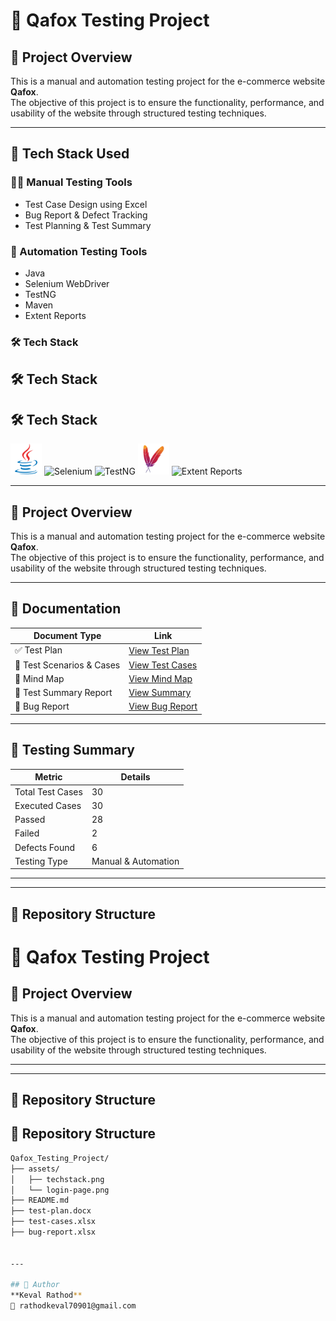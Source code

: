 # 🧪 Qafox Testing Project

## 📌 Project Overview  
This is a manual and automation testing project for the e-commerce website **Qafox**.  
The objective of this project is to ensure the functionality, performance, and usability of the website through structured testing techniques.

---

## 🧰 Tech Stack Used

### 👨‍💻 Manual Testing Tools
- Test Case Design using Excel  
- Bug Report & Defect Tracking  
- Test Planning & Test Summary  

### 🤖 Automation Testing Tools
- Java  
- Selenium WebDriver  
- TestNG  
- Maven  
- Extent Reports  

### 🛠 Tech Stack 

## 🛠 Tech Stack  
## 🛠 Tech Stack  
 

<p align="left">
  <!-- Java -->
  <img src="https://raw.githubusercontent.com/devicons/devicon/master/icons/java/java-original.svg" alt="Java" width="50" height="50"/>
  
  <!-- Selenium -->
  <img src="https://upload.wikimedia.org/wikipedia/commons/d/d5/Selenium_Logo.png" alt="Selenium" width="50" height="50"/>
  
  <!-- TestNG -->
  <img src="https://avatars.githubusercontent.com/u/5042671?s=200&v=4" alt="TestNG" width="50" height="50"/>
  
  <!-- Maven -->
  <img src="https://raw.githubusercontent.com/vscode-icons/vscode-icons/master/icons/file_type_maven.svg" alt="Maven" width="50" height="50"/>
  
  <!-- Extent Reports -->
  <img src="https://avatars.githubusercontent.com/u/32260806?s=200&v=4" alt="Extent Reports" width="50" height="50"/>
</p>



---


## 📌 Project Overview  
This is a manual and automation testing project for the e-commerce website **Qafox**.  
The objective of this project is to ensure the functionality, performance, and usability of the website through structured testing techniques.

---


## 📂 Documentation

| Document Type          | Link            |
|------------------------|-----------------|
| ✅ Test Plan           | [View Test Plan](./test-plan.docx) |
| 🧾 Test Scenarios & Cases | [View Test Cases](./test-cases.xlsx) |
| 🧠 Mind Map           | [View Mind Map](./mindmap.jpg) |
| 📄 Test Summary Report | [View Summary](./test-summary.docx) |
| 🐞 Bug Report          | [View Bug Report](./bug-report.xlsx) |

---

## 🧪 Testing Summary

| Metric              | Details                  |
|---------------------|---------------------------|
| Total Test Cases    | 30                        |
| Executed Cases      | 30                        |
| Passed              | 28                        |
| Failed              | 2                         |
| Defects Found       | 6                         |
| Testing Type        | Manual & Automation       |

---

---

## 📁 Repository Structure
# 🧪 Qafox Testing Project

## 📌 Project Overview  
This is a manual and automation testing project for the e-commerce website **Qafox**.  
The objective of this project is to ensure the functionality, performance, and usability of the website through structured testing techniques.

---

---

## 📁 Repository Structure

## 📎 Repository Structure

```bash
Qafox_Testing_Project/
├── assets/
│   ├── techstack.png
│   └── login-page.png
├── README.md
├── test-plan.docx
├── test-cases.xlsx
├── bug-report.xlsx


---

## 📣 Author  
**Keval Rathod**  
📧 rathodkeval70901@gmail.com



